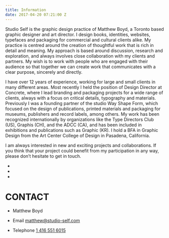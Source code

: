 ```yaml
---
title: Information
date: 2017-04-20 07:21:00 Z
---
```


Studio Self is the graphic design practice of Matthew Boyd, a Toronto based graphic designer and art director. I design books, identities, websites, typefaces and packaging for commercial and cultural clients alike. My practice is centred around the creation of thoughtful work that is rich in detail and meaning. My approach is based around discussion, research and exploration, and always involves close collaboration with my clients and partners. My wish is to work with people who are engaged with their audience so that together we can create work that communicates with a clear purpose, sincerely and directly.

I have over 12 years of experience, working for large and small clients in many different areas. Most recently I held the position of Design Director at Concrete, where I lead branding and packaging projects for a wide range of clients, always with a focus on critical details, typography and materials. Previously I was a founding partner of the studio Way Shape Form, which focused on the design of publications, printed materials and packaging for museums, publishers and record labels, among others. My work has been recognized internationally by organizations like the Type Directors Club (US), Graphis (CH), and the ADCC (CA), and has been included in exhibitions and publications such as Graphic (KR). I hold a BFA in Graphic Design from the Art Center College of Design in Pasadena, California.

I am always interested in new and exciting projects and collaborations. If you think that your project could benefit from my participation in any way, please don’t hesitate to get in touch.

*  
*  
*  

# CONTACT

* Matthew Boyd

* Email [matthew@studio-self.com](mailto:matthew@studio-self.com)

* Telephone [1 416 551 6015](tel:14165516015)